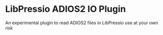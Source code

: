 # LibPressio ADIOS2 IO Plugin

An experimental plugin to read ADIOS2 files in LibPressio use at your own risk
